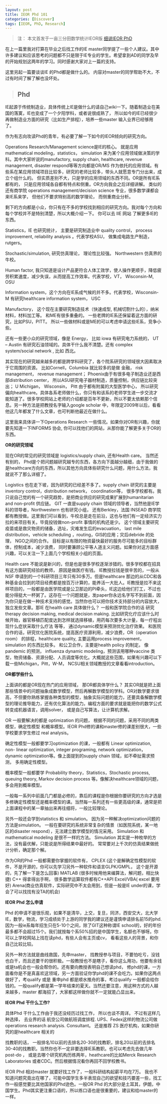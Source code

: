 ```yaml
---
layout: post
title: IEOR Phd 101
categories: [Discover]
tags: [IEOR, PhD, Research]
---
```


> 注： 本文首发于一亩三分田数学统计IEOR版 [细说IEOR PhD](http://www.1point3acres.com/bbs/thread-34658-1-1.html)

在上一篇里我对打算在毕业之后找工作的IE master同学提了一些个人建议。其中许多建议和应该思考的问题都不只是限于IE专业的学生。希望拿到AD的同学及早的开始规划这两年的学习。同时感谢大家对上一篇的支持。

这里另起一篇要谈谈IE 的Phd都是做什么的。 内容对master的同学帮助不大，不过有时间了解了解也没坏处。



> ## Phd ##

IE起源于传统制造业，具体传统上IE是做什么的请自己wiki一下。随着制造业在美国的落寞，IE也变成了一个夕阳学科，或者说很成熟了， 所以如今的IE已经很少再做制造业方面的研究（比如生产排程），培养一些master 输入业界已经够用了。

作为有志向攻读Phd的青年，有必要了解一下如今的IEOR倾向的研究方向。

Operations Research/Management science是IE的核心。 就是应用 mathematical modeling，statistics， simulation 来为某个应用领域做决策的学科。其中大家听说的manufactory, supply chain, healthcare, revenue management, disaster respond等等方向都是OR/MS 作为依托的应用领域。有些系在某应用领域项目比较多，研究的老师比较多，带头人就愿意专门分出来，成立个组什么的。 但实质差别不大，只是学的应用领域的东西不同。OR是所有IE系都有的， 只是应用领域各自都有特点和侧重。OR方向我会之后详细讲解。 类似的还有商学院 operations management/decision science 专业，很多数学课都会来IE系来学， 但他们不要求特别高的数学理论， 而侧重商业分析。

剩下的方向都是小众，你只有在不多的学校找到相应的研究方向。我对每个方向和每个学校并不是特别清楚，所以大概介绍一下。 你可以去 IIE 网站 了解更多IE的东西。

Statistics，IE 也研究统计， 主要是研究制造业中 quality control， process improvement, reliability analysis 。代表学校ASU， 做集成电路生产制造， rutgers。

Stochastic/simulation,  研究仿真理论， 理论性比较强。 Northwestern 仿真界的牛校。

Human factor, 我只知道是设计产品更符合人体工效学，使人操作更顺手，降低疲劳积累速度，减少失误，从而提高工作效率。代表学校，VT， Wisconsin-M, OSU

Information system，这个方向在IE系成气候的并不多。代表学校，Wisconsin-M 有研究healthcare information system， USC

Manufactory， 这个现在主要研究制造技术（快速成型, 机械切割什么的），纳米材料，材料加工等。 和ME有很多重叠的。 一些老牌的IE系还保留着这方面的研究，比如PSU，PITT。 所以一些做材料或是ME的可以考虑申请这些IE系，竞争小些。

还有一些更小众的研究领域，像是 Energy， 比如 iowa 有研究电力系统的， UT – Austin 有研究石油领域的。具体干什么我不清楚。还有 complex system/social network , 比如 西北。

其实现在的研究越来越多的都是跨学科研究了，各个院系研究的领域很大因素取决于它周围的资源。 比如Cornell，Columbia 就比较多的是做 金融， risk management， revenue management； Phoenix由于有很多电子制造业还是西部distribution center， 所以ASU研究电子器材制造，质量控制，供应链比较突出； U Michigan， Wisconsin， Pitt 由于都有附属的大型医学中心， 所以研究偏向healthcare。具体各系老师做什么，你只有和该系的老师学生进一步交流才能知道了。很多学校网站上老师的介绍都是百年不更新，所以不要太依赖那个信息。另一种方法是把教授名字输入google scholar 中，年限定2009年以后，看看他这几年都发了什么文章，也可判断他最近在做什么。

这里我来具体讲一下Operations Research 一些情况。如果你对OR有兴趣，你就要先知道一下INFORMS 协会, 你可以找他们的网站，从那你能了解更多关于OR的东西。

**OR的研究领域**

现在OR的常见的研究领域是 logistics/supply chain, 还有Health care。 当然还有别的， Phd是个把问题越研究越专的东西，各方向下面越分越细，由于我做的是healthcare方向的东西，所以其他方向具体些研究什么问题，用什么方法，我就说不了那么详细了。

Logistics 也在走下坡，因为研究的已经差不多了。supply chain 研究的主要是inventory control，distribution network， coordination等， 很多学校都有。我只说自己觉的有一个研究趋势，是把商业供应的研究成果扩展到humanitarian and non-profit 供应链。 GIT 一直是supply chain 领域的领导者，当然他是IE学科的领导者，Northwestern 也有研究小组， 还有Berkley，法国 INSEAD 商学院都有教授做。这里我们可以看到，牛校总是走在前沿，这也与他们有一定经济实力拉的来项目有关。毕竟投钱做non-profit 事情的机构还是少。 这个领域主要研究疫苗或是救灾物资的储备，选址，灾难发生后的evacuation， last mile distribution，vehicle scheduling ，routing，GIS的应用；灾后debride 的处理， NGO之间的合作。 目标是以有限的物资最快最好的服务尽可能多的目标群体，控制成本，减少浪费， 同时要兼顾公平等人道主义问题。如果你对这方面感兴趣，可以关注一下上面几个学校相关小组的页面。

Health care 不能说是新兴的，但是也是很多学校逐渐涉猎的。很多学校都在招具有这方面研究经验的教师， 原因是做医疗有钱。 IE教授拉钱是很辛苦的，一般从NSF 申请到的一个科研项目三年只有30多万。但是healthcare 那边的从CDC和各种基金会拉到的项目经费都是按百万计算的，能养活一大批人。IE教授是拉不来这样项目的，一般都是由医学院或是公卫那边的PI牵头，IE这边给他们打工，不过也能分得挺大一杯粥了。这存在一个问题就是，发paper你永远名字写不到前面，因为你只是在做一种技术支持的感觉。当然你也可以把你技术支持部分的内容放大，独立发些文章。那IE 在health care 具体做什么？ 一般和医学院合作的话 研究therapy  decision making, medical decision making. 比如研究化疗应该什么时候开始，器官移植匹配度达到怎样就选择移植，用药每次要多大计量，每一疗程出现什么症状采取什么疗法 等等， 通过dynamic模型来预测优化治疗效果。 和医院合作的话，研究优化医院系统，提高医疗资源利用，减少浪费，OR（operation room） 的排程，healthcare quality, 主要运用process improvement， simulation 的东西比较多。 和公卫合作，主要是health policy 的制定。 像pandemic 的预测， influenza dynamic modeling，预测该用哪种vaccine 类型，物资储备、资源分配、人员调度等优化。大概就这些范围，如果有兴趣可以下载一些Michigan，Pitt，W-M， NCSU相关领域教授的文章看看introduction。

**OR都学些什么**

上面讲的都是OR现在热门的应用领域， 那OR都具体学什么？ 其实OR就是把上面那些情景中的问题抽象成数学模型，然后再解数学模型的学科。OR对数学要求很高，不但要你熟练掌握各种类型的模型，抽象实际问题的能力，还要具备解数学模型的理论推导能力，还有优化算法的能力。编程方面的要求就是能把你的数学公式转变成机器语言，调用solver， 或是自己写算法，让计算机求解。

OR 一般要解决的都是 optimization 的问题， 根据不同的问题，采用不同的两类模型，确定性模型 和概率模型。IEOR Phd修的课和master修的课差别很大，一些学校要求学生修过 real analysis。

确定性模型一般都要学习optimization 的课，一般都有 Linear optimization,  non- linear optimization, integer programing, network optimization， dynamic optimization等。像上面提到的supply chain 领域，如不牵扯需求预测， 多用确定性模型。

概率模型一般都要学  Probability theory，Statistics，Stochastic process, queuing theory, Markov decision process 等。像解决healthcare领域的问题，多会用到概率模型。

一般每一系列中前面几门都是必修的，靠后的课程是你根据你要研究的方向才选是多修确定性模型还是概率模型的课。当然每一系列还有一些更高级的课，通常是把上面课程中的某一章抽出来再往细将，一般比较理论。

另外一般还会学到statistics 和 simulation。 因为另一种解决optimization问题的方法是simulation。 一般在要研究的系统非常复杂的情景（如医院系统，某一地区的disaster respond），无法建立数学模型的情况采用。 Simulation 和 mathematical modeling 是很不一样的方法。 Simulation 其实是一种枚举的方法，没有最优解，只能说是所得结果中最好的。 常常要对上千次的仿真结果做统计分析，确定那个解。

作为OR的Phd 一般都需要你掌握的软件有，
CPLEX  (这个是解确定性模型的软件，不是开源的，你可以先学习另外一种软件和语言GLPK/GMPL， 这个是开源的，先了解一下是怎么回事)
MATLAB (很多时候用他来编算法，解问题，相比快捷)
C++ 得拿得出手啊， 很多数学运算软件都有C++API
Excel/VBA( excel 要用好)
Arena(商业仿真软件，实际研究中不太会用到，但是一般是IE  under的课，学会了可以找找有没TA的机会)

**IEOR Phd 怎么申请**

Phd 的申请不是很乐观，如果不是清华，上交，复旦，同济，西安交大，北大学IE，数学，物流，学习成绩处于上游的同学我的建议还是谨慎申请排名前15的phd.  因为一般ie系每年招生只在5-10个之间，除了GIT这种称谓IE school的，好的年份最多都不会超过15个。我们就按每个系50%招的是中国学生，名额也不够呀。你可以上学校网站上找在读phd，有些人会有主页或cv， 看看这些人的背景，和你自己比较比较。

另外一种方法就是曲线救国，先申master， 找教授参与项目，不要怕吃亏，没钱也白干，而且还要干的很积极。一般教授也不是瞎子，看你这么用功，他要有余钱或是ta机会也一般会帮你的。还有要向教授表明自己想读phd， 修phd的课，一方面看你是不是真喜欢这领域，另一方面验证你学phd的课不会吃力。如果你这两点做好了，考qualify 或是 重申phd 都是顺水推舟的事，考过qualify 一般都会给你钱的。一般qualify都是第一学年结束的夏天。当然还要注意，用这种方式的人越来越多，master 都海招了，大家都这样做你就不一定就能凸显出来。

**IEOR Phd 干什么工作?**

具体Phd 干什么工作由于我还没经历过找工作， 所以也谈不周详。
不过有这样几种选择， 去业界的话
航空公司做航班调度排程.
UPS、Fedex这样的物流公司做operations research analysis.
Consultant。 还是推荐 ZS
医疗机构，如果你研究的是healthcare 相关的

找教职的话， 一般排名10以前的去排名20-30的找教职，排名20以前的去排名30-40的找教职。当然你也不一定非要选择IE系教职。也可以考虑先去做几年post-do ， 或是去哪个研究机构历练两年，heathcare的比如Merck Research Laboratories 或者CDC。然后根据情况看你再回不回学校教书。

IEOR Phd 相对master 就要好找工作了，一般科研结构起薪平均在7万。 我也不知道问题究竟出在哪了，可能中国学生多半表现自己的欲望和技巧要差一些，找工作一般感觉要比其他国家的Phd逊色。一般OR Phd 的大部分是土耳其，伊朗，中国学生。Phd其实更注重口语的，所以练口语也是很重要的，建议和给master的一样。
